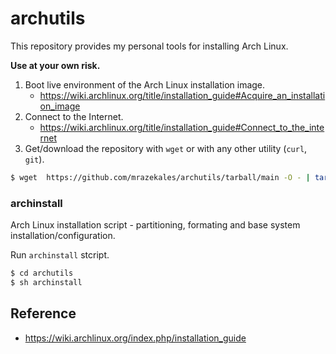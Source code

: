 # archutils

This repository provides my personal tools for installing Arch Linux.

**Use at your own risk.**

1. Boot live environment of the Arch Linux installation image.
    - https://wiki.archlinux.org/title/installation_guide#Acquire_an_installation_image
2. Connect to the Internet.
    - https://wiki.archlinux.org/title/installation_guide#Connect_to_the_internet
3. Get/download the repository with `wget` or with any other utility (`curl`, `git`).
```bash
$ wget  https://github.com/mrazekales/archutils/tarball/main -O - | tar xz
```

### archinstall

Arch Linux installation script - partitioning, formating and base system installation/configuration.

Run `archinstall` stcript.
```bash
$ cd archutils
$ sh archinstall 
```

## Reference
- https://wiki.archlinux.org/index.php/installation_guide

